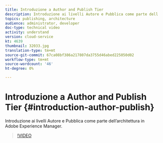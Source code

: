 ```yaml
---
title: Introduzione a Author and Publish Tier
description: Introduzione ai livelli Autore e Pubblica come parte dell’architettura in Adobe Experience Manager.
topics: publishing, architecture
audience: administrator, developer
doc-type: technical video
activity: understand
version: cloud-service
kt: 4639
thumbnail: 32033.jpg
translation-type: tm+mt
source-git-commit: 67ca08bf386a217807da3755d46abed225050d02
workflow-type: tm+mt
source-wordcount: '46'
ht-degree: 0%

---
```



# Introduzione a Author and Publish Tier {#introduction-author-publish}

Introduzione ai livelli Autore e Pubblica come parte dell’architettura in Adobe Experience Manager.

>[!VIDEO](https://video.tv.adobe.com/v/32033/?quality=12&learn=on)
